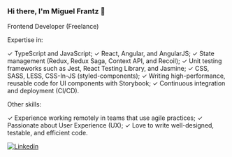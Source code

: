 ### Hi there, I'm Miguel Frantz 👋

Frontend Developer (Freelance)

Expertise in:

✓ TypeScript and JavaScript;
✓ React, Angular, and AngularJS;
✓ State management (Redux, Redux Saga, Context API, and Recoil);
✓ Unit testing frameworks such as Jest, React Testing Library, and Jasmine;
✓ CSS, SASS, LESS, CSS-In-JS (styled-components);
✓ Writing high-performance, reusable code for UI components with Storybook;
✓ Continuous integration and deployment (CI/CD).

Other skills:

✓ Experience working remotely in teams that use agile practices;
✓ Passionate about User Experience (UX);
✓ Love to write well-designed, testable, and efficient code.

[![Linkedin](https://img.shields.io/badge/-LinkedIn-060606?style=flat&labelColor=0D0D0D&logo=Linkedin&Color=white)](www.linkedin.com/in/miguelfrantz)
